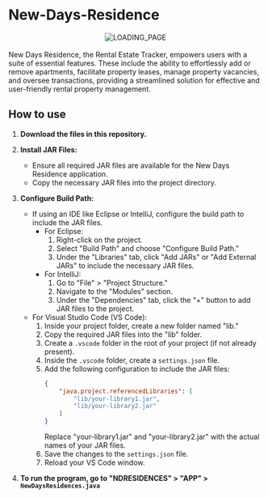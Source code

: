 # New-Days-Residence

<div align="center">
  <img src="https://github.com/kittyhae/New-Days-Residence/assets/134063953/8f32fabb-8211-43b6-aecb-f00c5027a261" alt="LOADING_PAGE">
</div>
<br>
New Days Residence, the Rental Estate Tracker, empowers users with a suite of essential features. These include the ability to effortlessly add or remove apartments, facilitate property leases, manage property vacancies, and oversee transactions, providing a streamlined solution for effective and user-friendly rental property management.

## How to use

1. **Download the files in this repository.**
   
2. **Install JAR Files:**
   - Ensure all required JAR files are available for the New Days Residence application.
   - Copy the necessary JAR files into the project directory.

3. **Configure Build Path:**
   - If using an IDE like Eclipse or IntelliJ, configure the build path to include the JAR files.
     - For Eclipse:
       1. Right-click on the project.
       2. Select "Build Path" and choose "Configure Build Path."
       3. Under the "Libraries" tab, click "Add JARs" or "Add External JARs" to include the necessary JAR files.
     - For IntelliJ:
       1. Go to "File" > "Project Structure."
       2. Navigate to the "Modules" section.
       3. Under the "Dependencies" tab, click the "+" button to add JAR files to the project.
   - For Visual Studio Code (VS Code):
     1. Inside your project folder, create a new folder named "lib."
     2. Copy the required JAR files into the "lib" folder.
     3. Create a `.vscode` folder in the root of your project (if not already present).
     4. Inside the `.vscode` folder, create a `settings.json` file.
     5. Add the following configuration to include the JAR files:
        ```json
        {
            "java.project.referencedLibraries": [
                "lib/your-library1.jar",
                "lib/your-library2.jar"
            ]
        }
        ```
        Replace "your-library1.jar" and "your-library2.jar" with the actual names of your JAR files.
     6. Save the changes to the `settings.json` file.
     7. Reload your VS Code window.

4. **To run the program, go to "NDRESIDENCES" > "APP" > `NewDaysResidences.java`**

